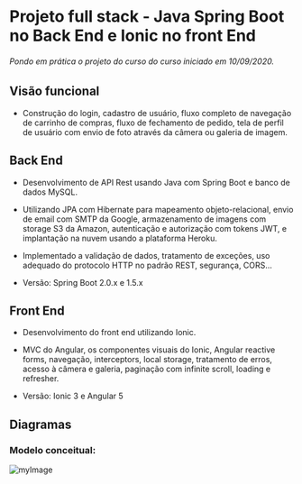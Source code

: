 # Projeto full stack - Java Spring Boot no Back End e Ionic no front End

###### Pondo em prática o projeto do curso do curso iniciado em 10/09/2020.

## Visão funcional

- Construção do login, cadastro de usuário, fluxo completo de navegação de carrinho de compras, fluxo de fechamento de pedido, tela de perfil de usuário com envio de foto através da câmera ou galeria de imagem.

## Back End

- Desenvolvimento de API Rest usando Java com Spring Boot e banco de dados MySQL.
- Utilizando JPA com Hibernate para mapeamento objeto-relacional, envio de email com SMTP da Google, armazenamento de imagens com storage S3 da Amazon, autenticação e autorização com tokens JWT, e implantação na nuvem usando a plataforma Heroku.
- Implementado a validação de dados, tratamento de exceções, uso adequado do protocolo HTTP no padrão REST, segurança, CORS...

- Versão: Spring Boot 2.0.x e 1.5.x

## Front End

- Desenvolvimento do front end utilizando Ionic.
- MVC do Angular, os componentes visuais do Ionic, Angular reactive forms, navegação, interceptors, local storage, tratamento de erros, acesso à câmera e galeria, paginação com infinite scroll, loading e refresher.

- Versão: Ionic 3 e Angular 5

## Diagramas

### Modelo conceitual:

![myImage](https://github.com/Flgc/SpringBoot-Udemy/blob/main/diagrama.png)
